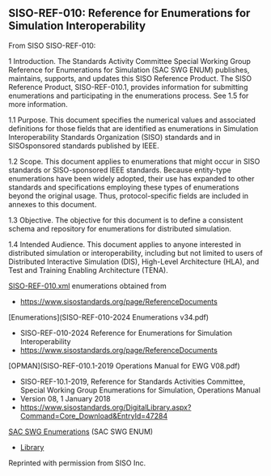 ## SISO-REF-010: Reference for Enumerations for Simulation Interoperability

From SISO SISO-REF-010:

1 Introduction.
The Standards Activity Committee Special Working Group Reference for Enumerations for Simulation
(SAC SWG ENUM) publishes, maintains, supports, and updates this SISO Reference Product. The SISO
Reference Product, SISO-REF-010.1, provides information for submitting enumerations and participating
in the enumerations process. See 1.5 for more information.

1.1 Purpose.
This document specifies the numerical values and associated definitions for those fields that are identified
as enumerations in Simulation Interoperability Standards Organization (SISO) standards and in SISOsponsored
standards published by IEEE.

1.2 Scope.
This document applies to enumerations that might occur in SISO standards or SISO-sponsored IEEE
standards. Because entity-type enumerations have been widely adopted, their use has expanded to
other standards and specifications employing these types of enumerations beyond the original usage.
Thus, protocol-specific fields are included in annexes to this document.

1.3 Objective.
The objective for this document is to define a consistent schema and repository for enumerations for
distributed simulation.

1.4 Intended Audience.
This document applies to anyone interested in distributed simulation or interoperability, including but not
limited to users of Distributed Interactive Simulation (DIS), High-Level Architecture (HLA), and Test and
Training Enabling Architecture (TENA).

[SISO-REF-010.xml](SISO-REF-010.xml) enumerations obtained from
* https://www.sisostandards.org/page/ReferenceDocuments

[Enumerations](SISO-REF-010-2024 Enumerations v34.pdf)
* SISO-REF-010-2024 Reference for Enumerations for Simulation Interoperability
* https://www.sisostandards.org/page/ReferenceDocuments

[OPMAN](SISO-REF-010.1-2019 Operations Manual for EWG V08.pdf)
* SISO-REF-10.1-2019, Reference for Standards Activities Committee, Special Working Group Enumerations for Simulation, Operations Manual
* Version 08, 1 January 2018
* https://www.sisostandards.org/DigitalLibrary.aspx?Command=Core_Download&EntryId=47284

[SAC SWG Enumerations](https://sisostandards.connectedcommunity.org/communities/community-home?CommunityKey=39a377e5-1a6d-45eb-b717-018a080aed89) (SAC SWG ENUM)
* [Library](https://sisostandards.connectedcommunity.org/communities/community-home?CommunityKey=39a377e5-1a6d-45eb-b717-018a080aed89)

<!--
Alternative schemas links (perhaps less up to date) are also obtainable from
* https://www.sisostandards.org/Schemas.aspx
* https://www.sisostandards.org/schemas/SISO-REF-010.xsd
-->
Reprinted with permission from SISO Inc.
